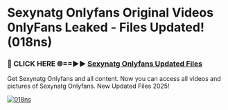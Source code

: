 # Sexynatg Onlyfans Original Videos 0nlyFans Leaked - Files Updated! (018ns)

<h3>🔴 CLICK HERE 🌐==►► <a href="https://tinyurl.com/ehrbuxhb" rel="nofollow">Sexynatg Onlyfans Updated Files</a></h3>

Get Sexynatg Onlyfans and all content. Now you can access all videos and pictures of Sexynatg Onlyfans. New Updated Files 2025!

[![018ns](https://i.imgur.com/lVYEuWS.gif)](https://tinyurl.com/ehrbuxhb)
